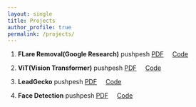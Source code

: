 ```yaml
---
layout: single
title: Projects
author_profile: true
permalink: /projects/
---
```


1. **FLare Removal(Google Research)**
pushpesh
<i class="far fa-file-pdf"></i> [PDF](https://aclanthology.org/2020.lrec-1.727.pdf) &nbsp; &nbsp; <i class="fab fa-github"></i> [Code](https://github.com/xPushpeshx/flare_removal)

2. **ViT(Vision Transformer)**
pushpesh
<i class="far fa-file-pdf"></i> [PDF](https://aclanthology.org/2020.lrec-1.727.pdf) &nbsp; &nbsp; <i class="fab fa-github"></i> [Code](https://github.com/xPushpeshx/ViT_visionTransformer)

3. **LeadGecko**
pushpesh
<i class="far fa-file-pdf"></i> [PDF](https://aclanthology.org/2020.lrec-1.727.pdf) &nbsp; &nbsp; <i class="fab fa-github"></i> [Code](https://github.com/xPushpeshx/leadGecko)

4. **Face Detection**
pushpesh
<i class="far fa-file-pdf"></i> [PDF](https://aclanthology.org/2020.lrec-1.727.pdf) &nbsp; &nbsp; <i class="fab fa-github"></i> [Code](https://github.com/xPushpeshx/face_detection)